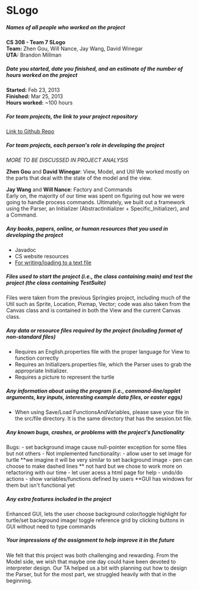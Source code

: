 # SLogo

##### Names of all people who worked on the project

**CS 308 - Team 7 SLogo**   
**Team:** Zhen Gou, Will Nance, Jay Wang, David Winegar  
**UTA:** Brandon Millman  

##### Date you started, date you finished, and an estimate of the number of hours worked on the project

**Started:** Feb 23, 2013    
**Finished:** Mar 25, 2013    
**Hours worked:** ~100 hours    

##### For team projects, the link to your project repository

[Link to Github Repo](https://github.com/jwang93/SLogo)

##### For team projects, each person's role in developing the project

*MORE TO BE DISCUSSED IN PROJECT ANALYSIS*

**Zhen Gou** and **David Winegar**: View, Model, and Util
	We worked mostly on the parts that deal with the state of the model and the view.

**Jay Wang** and **Will Nance**: Factory and Commands  
	Early on, the majority of our time was spent on figuring out how we were going to handle process commands. Ultimately, we built out a framework using the Parser, an Initializer (AbstractInitializer + Specific_Initializer), and a Command.

##### Any books, papers, online, or human resources that you used in developing the project

* Javadoc
* CS website resources
* [For writing/loading to a text file](http://www.kodejava.org/examples/591.html)

##### Files used to start the project (i.e., the class containing main) and test the project (the class containing TestSuite)

Files were taken from the previous Springies project, including much of the Util such as Sprite, Location, Pixmap, Vector; 
code was also taken from the Canvas class and is contained in both the View and the current Canvas class.

##### Any data or resource files required by the project (including format of non-standard files)
* Requires an English.properties file with the proper language for View to function correctly
* Requires an Initializers.properties file, which the Parser uses to grab the appropriate Initializer. 
* Requires a picture to represent the turtle

##### Any information about using the program (i.e., command-line/applet arguments, key inputs, interesting example data files, or easter eggs)
* When using Save/Load FunctionsAndVariables, please save your file in the src/file directory. It is the same directory that has the session.txt file. 

##### Any known bugs, crashes, or problems with the project's functionality
   Bugs:
     - set background image cause null-pointer exception for some files but not others
     - 
   Not implemented functionality:
     - allow user to set image for turtle **we imagine it will be very similar to set background image
     - pen can choose to make dashed lines ** not hard but we chose to work more on refactoring with our time
     - let user acess a html page for help
     - undo/do actions
     - show variables/functions defined by users **GUI has windows for them but isn't functional yet
    

##### Any extra features included in the project
   Enhanced GUI, lets the user choose background color/toggle highlight for turtle/set background image/ toggle reference grid by clicking buttons in GUI without need
   to type commands

##### Your impressions of the assignment to help improve it in the future

We felt that this project was both challenging and rewarding. From the Model side, we wish that maybe one day could have been devoted to interpreter design. Our TA helped us a bit with planning out how to design the Parser, but for the most part, we struggled heavily with that in the beginning.
